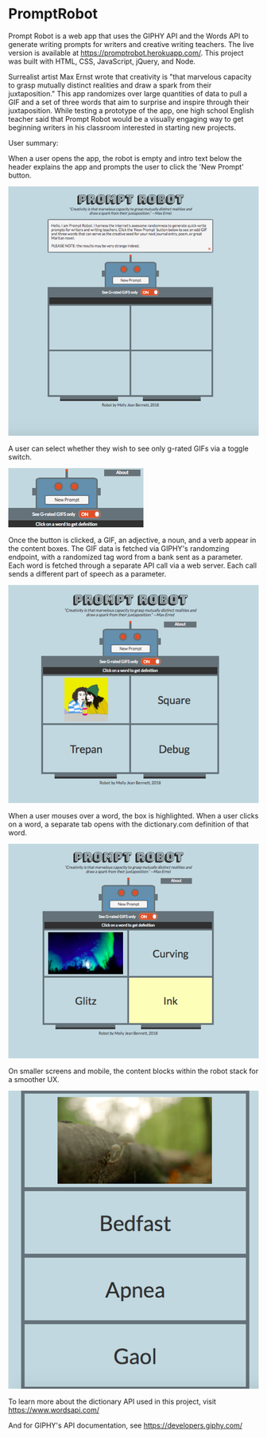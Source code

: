 # PromptRobot
Prompt Robot is a web app that uses the GIPHY API and the Words API to generate writing prompts for writers and creative writing teachers. The live version is available at https://promptrobot.herokuapp.com/. This project was built with HTML, CSS, JavaScript, jQuery, and Node.

Surrealist artist Max Ernst wrote that creativity is "that marvelous capacity to grasp mutually distinct realities and draw a spark from their juxtaposition." This app randomizes over large quantities of data to pull a GIF and a set of three words that aim to surprise and inspire through their juxtaposition. While testing a prototype of the app, one high school English teacher said that Prompt Robot would be a visually engaging way to get beginning writers in his classroom interested in starting new projects.

User summary: 

When a user opens the app, the robot is empty and intro text below the header explains the app and prompts the user to click the 'New Prompt' button.

![ScreenShot](https://github.com/MollyJeanB/PromptRobot/blob/master/screenshots/img1_startview.png)

A user can select whether they wish to see only g-rated GIFs via a toggle switch.

![ScreenShot](https://github.com/MollyJeanB/PromptRobot/blob/master/screenshots/img4_controls.png)

Once the button is clicked, a GIF, an adjective, a noun, and a verb appear in the content boxes. The GIF data is fetched via GIPHY's randomzing endpoint, with a randomized tag word from a bank sent as a parameter. Each word is fetched through a separate API call via a web server. Each call sends a different part of speech as a parameter.

![ScreenShot](https://github.com/MollyJeanB/PromptRobot/blob/master/screenshots/img2_withPrompt.png)

When a user mouses over a word, the box is highlighted. When a user clicks on a word, a separate tab opens with the dictionary.com definition of that word. 

![ScreenShot](https://github.com/MollyJeanB/PromptRobot/blob/master/screenshots/img3_wordHighlighted.png)

On smaller screens and mobile, the content blocks within the robot stack for a smoother UX.

![ScreenShot](https://github.com/MollyJeanB/PromptRobot/blob/master/screenshots/img5_responsiveView.png)

To learn more about the dictionary API used in this project, visit https://www.wordsapi.com/

And for GIPHY's API documentation, see https://developers.giphy.com/



